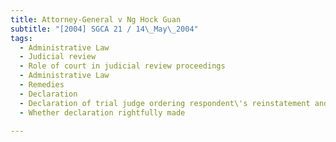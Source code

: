 ```yaml
---
title: Attorney-General v Ng Hock Guan 
subtitle: "[2004] SGCA 21 / 14\_May\_2004"
tags:
  - Administrative Law
  - Judicial review
  - Role of court in judicial review proceedings
  - Administrative Law
  - Remedies
  - Declaration
  - Declaration of trial judge ordering respondent\'s reinstatement and repayment of salary from date of dismissal
  - Whether declaration rightfully made

---
```


